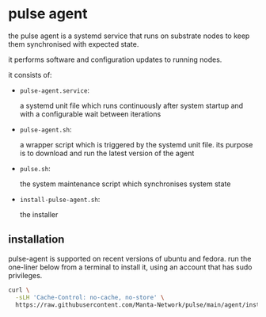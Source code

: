 # pulse agent

the pulse agent is a systemd service that runs on substrate nodes to keep them synchronised with expected state.

it performs software and configuration updates to running nodes.

it consists of:

- `pulse-agent.service`:

  a systemd unit file which runs continuously after system startup and with a configurable wait between iterations

- `pulse-agent.sh`:

  a wrapper script which is triggered by the systemd unit file. its purpose is to download and run the latest version of the agent

- `pulse.sh`:

  the system maintenance script which synchronises system state

- `install-pulse-agent.sh`:

  the installer


## installation

pulse-agent is supported on recent versions of ubuntu and fedora. run the one-liner below from a terminal to install it, using an account that has sudo privileges.

```bash
curl \
  -sLH 'Cache-Control: no-cache, no-store' \
  https://raw.githubusercontent.com/Manta-Network/pulse/main/agent/install-pulse-agent.sh | bash
```
